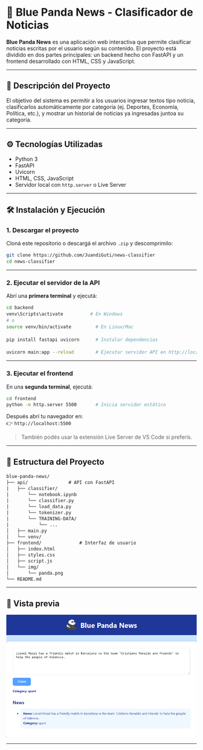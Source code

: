 
# 🐼 Blue Panda News - Clasificador de Noticias

**Blue Panda News** es una aplicación web interactiva que permite clasificar noticias escritas por el usuario según su contenido. El proyecto está dividido en dos partes principales: un backend hecho con FastAPI y un frontend desarrollado con HTML, CSS y JavaScript.

---

## 📘 Descripción del Proyecto

El objetivo del sistema es permitir a los usuarios ingresar textos tipo noticia, clasificarlos automáticamente por categoría (ej. Deportes, Economía, Política, etc.), y mostrar un historial de noticias ya ingresadas juntoa su categoría.

---

## ⚙️ Tecnologías Utilizadas

- Python 3
- FastAPI
- Uvicorn
- HTML, CSS, JavaScript
- Servidor local con `http.server` o Live Server

---

## 🛠️ Instalación y Ejecución

### 1. Descargar el proyecto

Cloná este repositorio o descargá el archivo `.zip` y descomprimilo:

```bash
git clone https://github.com/JuandiGuti/news-classifier
cd news-classifier
```

---

### 2. Ejecutar el servidor de la API

Abrí una **primera terminal** y ejecutá:

```bash
cd backend
venv\Scripts\activate          # En Windows
# o
source venv/bin/activate         # En Linux/Mac

pip install fastapi uvicorn      # Instalar dependencias

uvicorn main:app --reload        # Ejecutar servidor API en http://localhost:8000
```

---

### 3. Ejecutar el frontend

En una **segunda terminal**, ejecutá:

```bash
cd frontend
python -m http.server 5500       # Inicia servidor estático
```

Después abrí tu navegador en:  
👉 `http://localhost:5500`

> También podés usar la extensión Live Server de VS Code si preferís.

---

## 📂 Estructura del Proyecto

```
blue-panda-news/
├── api/               # API con FastAPI
|   ├── classifier/
|       └── notebook.ipynb
|       └── classifier.py
|       └── load_data.py
|       └── tokenizer.py
|       └── TRAINING-DATA/
|           └── ...
│   ├── main.py
│   └── venv/
├── frontend/              # Interfaz de usuario
│   ├── index.html
│   ├── styles.css
│   ├── script.js
│   └── img/
│       └── panda.png
└── README.md
```

---

## 📸 Vista previa

![alt text](image.png)

---
